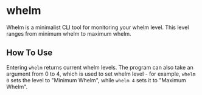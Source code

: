 # whelm
Whelm is a minimalist CLI tool for monitoring your whelm level. This level
ranges from minimum whelm to maximum whelm.

## How To Use
Entering `whelm` returns current whelm levels. The program can also take an
argument from 0 to 4, which is used to set whelm level - for example, `whelm 0`
sets the level to "Minimum Whelm", while `whelm 4` sets it to "Maximum Whelm".
